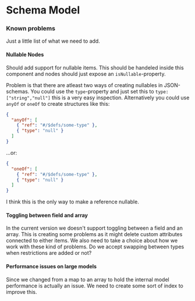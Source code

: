 # Schema Model

### Known problems

Just a little list of what we need to add.

#### Nullable Nodes

Should add support for nullable items. This should be handeled inside this component and
nodes should just expose an `isNullable`-property.

Problem is that there are atleast two ways of creating nullables in JSON-schemas. You could
use the `type`-property and just set this to `type: ["string","null"]` this is a very easy
inspection. Alternatively you could use `anyOf` or `oneOf` to create structures like this:

```json
{
  "anyOf": [
    { "ref": "#/$defs/some-type" }, 
    { "type": "null" }
  ]
}
```
...or:

```json
{
  "oneOf": [
    { "ref": "#/$defs/some-type" }, 
    { "type": "null" }
  ]
}
```

I think this is the only way to make a reference nullable.

#### Toggling between field and array

In the current version we doesn't support toggling between a field and an array. This is creating
some problems as it might delete custom attributes connected to either items. We also need to 
take a choice about how we work with these kind of problems. Do we accept swapping between types
when restrictions are added or not?

#### Performance issues on large models

Since we changed from a map to an array to hold the internal model performance is actually an issue.
We need to create some sort of index to improve this.


